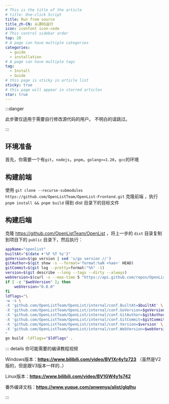 ```yaml
---
# This is the title of the article
# title: One-click Script
title: Run from source
title_zh-CN: 从源码运行
icon: iconfont icon-code
# This control sidebar order
top: 20
# A page can have multiple categories
categories:
  - guide
  - installation
# A page can have multiple tags
tag:
  - Install
  - Guide
# this page is sticky in article list
sticky: true
# this page will appear in starred articles
star: true
---
```


:::danger

此步骤仅适用于需要自行修改源代码的用户。 不明白的请跳过。

:::

## **环境准备**

首先，你需要一个有`git`，`nodejs`，`pnpm`，`golang>=1.20`，`gcc`的环境

## **构建前端**

使用 `git clone --recurse-submodules https://github.com/OpenListTeam/OpenList-Frontend.git` 克隆前端 ，执行 `pnpm install && pnpm build` 得到 dist 目录下的目标文件

## **构建后端**

克隆 https://github.com/OpenListTeam/OpenList ，将上一步的 `dist` 目录复制到项目下的 `public` 目录下，然后执行：

```bash
appName="openlist"
builtAt="$(date +'%F %T %z')"
goVersion=$(go version | sed 's/go version //')
gitAuthor=$(git show -s --format='format:%aN <%ae>' HEAD)
gitCommit=$(git log --pretty=format:"%h" -1)
version=$(git describe --long --tags --dirty --always)
webVersion=$(curl -s --max-time 5 "https://api.github.com/repos/OpenListTeam/OpenList-Frontend/releases/latest" -L | grep '"tag_name":' | sed -E 's/.*"([^"]+)".*/\1/' | sed 's/^v//')
if [ -z "$webVersion" ]; then
    webVersion="0.0.0"
fi
ldflags="\
-w -s \
-X 'github.com/OpenListTeam/OpenList/internal/conf.BuiltAt=$builtAt' \
-X 'github.com/OpenListTeam/OpenList/internal/conf.GoVersion=$goVersion' \
-X 'github.com/OpenListTeam/OpenList/internal/conf.GitAuthor=$gitAuthor' \
-X 'github.com/OpenListTeam/OpenList/internal/conf.GitCommit=$gitCommit' \
-X 'github.com/OpenListTeam/OpenList/internal/conf.Version=$version' \
-X 'github.com/OpenListTeam/OpenList/internal/conf.WebVersion=$webVersion' \
"
go build -ldflags="$ldflags" .
```

::: details 你可能需要的编译教程视频

Windows版本：**https://www.bilibili.com/video/BV1Xr4y1z723**
（虽然是V2版的，但是跟V3版本一样的..）

Linux版本：**https://www.bilibili.com/video/BV1GW4y1s742**

番外编译文档：**https://www.yuque.com/anwenya/alist/glqlhu**

:::
